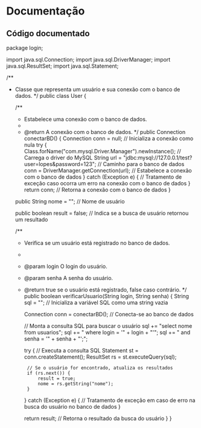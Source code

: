 # Documentação

## Código documentado

package login;

import java.sql.Connection;
import java.sql.DriverManager;
import java.sql.ResultSet;
import java.sql.Statement;

/**
 * Classe que representa um usuário e sua conexão com o banco de dados.
 */
public class User {

    /**
     * Estabelece uma conexão com o banco de dados.
     *
     * @return A conexão com o banco de dados.
     */
    public Connection conectarBD() {
        Connection conn = null; // Inicializa a conexão como nula
        try {
            Class.forName("com.mysql.Driver.Manager").newInstance(); // Carrega o driver do MySQL
            String url = "jdbc:mysql://127.0.0.1/test?user=lopes&password=123"; // Caminho para o banco de dados
            conn = DriverManager.getConnection(url); // Estabelece a conexão com o banco de dados
        } catch (Exception e) {
            // Tratamento de exceção caso ocorra um erro na conexão com o banco de dados
        }
        return conn; // Retorna a conexão com o banco de dados
    }

    public String nome = ""; // Nome de usuário

    public boolean result = false; // Indica se a busca de usuário retornou um resultado

    /**
     * Verifica se um usuário está registrado no banco de dados.
     *
     * @param login O login do usuário.
     * @param senha A senha do usuário.
     * @return true se o usuário está registrado, false caso contrário.
     */
    public boolean verificarUsuario(String login, String senha) {
        String sql = ""; // Inicializa a variável SQL como uma string vazia

        Connection conn = conectarBD(); // Conecta-se ao banco de dados

        // Monta a consulta SQL para buscar o usuário
        sql += "select nome from usuarios";
        sql += " where login = '" + login + "'";
        sql += " and senha = '" + senha + "';";

        try {
            // Executa a consulta SQL
            Statement st = conn.createStatement();
            ResultSet rs = st.executeQuery(sql);

            // Se o usuário for encontrado, atualiza os resultados
            if (rs.next()) {
                result = true;
                nome = rs.getString("nome");
            }
        } catch (Exception e) {
            // Tratamento de exceção em caso de erro na busca do usuário no banco de dados
        }

        return result; // Retorna o resultado da busca do usuário
    }
} 
